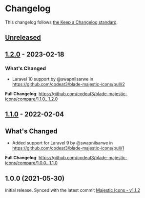 # Changelog

This changelog follows [the Keep a Changelog standard](https://keepachangelog.com).

## [Unreleased](https://github.com/codeat3/blade-majestic-icons/compare/1.2.0...HEAD)

## [1.2.0](https://github.com/codeat3/blade-majestic-icons/compare/1.1.0...1.2.0) - 2023-02-18

### What's Changed

- Laravel 10 support by @swapnilsarwe in https://github.com/codeat3/blade-majestic-icons/pull/2

**Full Changelog**: https://github.com/codeat3/blade-majestic-icons/compare/1.1.0...1.2.0

## [1.1.0](https://github.com/codeat3/blade-majestic-icons/compare/1.0.0...1.1.0) - 2022-02-04

## What's Changed

- Added support for Laravel 9 by @swapnilsarwe in https://github.com/codeat3/blade-majestic-icons/pull/1

**Full Changelog**: https://github.com/codeat3/blade-majestic-icons/compare/1.0.0...1.1.0

## 1.0.0 (2021-05-30)

Initial release.
Synced with the latest commit [Majestic Icons - v1.1.2](https://github.com/halfmage/majesticons/releases/tag/v1.1.2)
